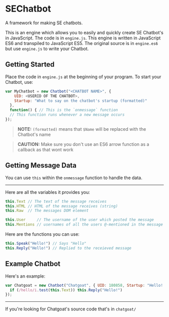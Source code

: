 # SEChatbot
A framework for making SE chatbots.

This is an engine which allows you to easily and quickly create SE Chatbot's in JavaScript. The code is in `engine.js`. This engine is written in JavaScript ES6 and transpiled to JavaScript ES5. The original source is in `engine.es6` but use `engine.js` to write your Chatbot.

## Getting Started

Place the code in `engine.js` at the beginning of your program. To start your Chatbot, use:

```js
var MyChatbot = new Chatbot("<CHATBOT NAME>", {
    UID: <USERID OF THE CHATBOT>,
    Startup: "What to say on the chatbot's startup (formatted)"
  },
  function() { // This is the `onmessage` function
  // This function runs whenever a new message occurs
});
```

> **NOTE:** `(formatted)` means that `$Name` will be replaced with the Chatbot's name

> **CAUTION:** Make sure you don't use an ES6 arrow function as a callback as that wont work

## Getting Message Data

You can use `this` within the `onmessage` function to handle the data.

---

Here are all the variables it provides you:

```js
this.Text // The text of the message receives
this.HTML // HTML of the message receives (string)
this.Raw  // The messages DOM element

this.User     // The username of the user which posted the message
this.Mentions // usernames of all the users @-mentioned in the message
```

Here are the functions you can use:

```js
this.Speak("Hello!") // Says "Hello"
this.Reply("Hello!") // Replied to the receieved message
```

## Example Chatbot

Here's an example:

```js
var Chatgoat = new Chatbot("Chatgoat", { UID: 180858, Startup: "Hello! My name is $Name!" }, function() {
  if (/hello/i.test(this.Text)) this.Reply("Hello!")
});
```

---

If you're looking for Chatgoat's source code that's in `chatgoat/`
